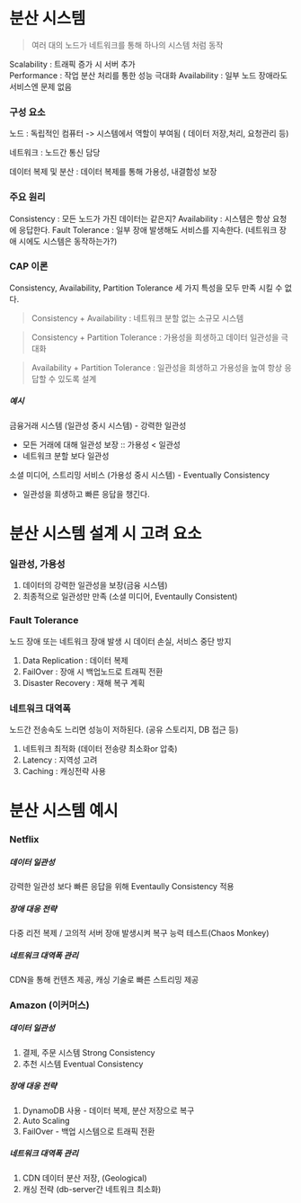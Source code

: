 # 분산 시스템

> 여러 대의 노드가 네트워크를 통해 하나의 시스템 처럼 동작

Scalability : 트래픽 증가 시 서버 추가  
Performance : 작업 분산 처리를 통한 성능 극대화
Availability : 일부 노드 장애라도 서비스엔 문제 없음

### 구성 요소

노드 : 독립적인 컴퓨터 -> 시스템에서 역할이 부여됨 ( 데이터 저장,처리, 요청관리 등)

네트워크 : 노드간 통신 담당

데이터 복제 및 분산 : 데이터 복제를 통해 가용성, 내결함성 보장

### 주요 원리

Consistency : 모든 노드가 가진 데이터는 같은지?
Availability : 시스템은 항상 요청에 응답한다.
Fault Tolerance : 일부 장애 발생해도 서비스를 지속한다. (네트워크 장애 시에도 시스템은 동작하는가?)

### CAP 이론

Consistency, Availability, Partition Tolerance 세 가지 특성을 모두 만족 시킬 수 없다.

> Consistency + Availability : 네트워크 분할 없는 소규모 시스템

> Consistency + Partition Tolerance : 가용성을 희생하고 데이터 일관성을 극대화

> Availability + Partition Tolerance : 일관성을 희생하고 가용성을 높여 항상 응답할 수 있도록 설계

##### 예시

금융거래 시스템 (일관성 중시 시스템) - 강력한 일관성

- 모든 거래에 대해 일관성 보장 :: 가용성 < 일관성
- 네트워크 분할 보다 일관성

소셜 미디어, 스트리밍 서비스 (가용성 중시 시스템) - Eventually Consistency

- 일관성을 희생하고 빠른 응답을 챙긴다.

# 분산 시스템 설계 시 고려 요소

### 일관성, 가용성

1. 데이터의 강력한 일관성을 보장(금융 시스템)
2. 최종적으로 일관성만 만족 (소셜 미디어, Eventaully Consistent)

### Fault Tolerance

노드 장애 또는 네트워크 장애 발생 시 데이터 손실, 서비스 중단 방지

1. Data Replication : 데이터 복제
2. FailOver : 장애 시 백업노드로 트래픽 전환
3. Disaster Recovery : 재해 복구 계획

### 네트워크 대역폭

노드간 전송속도 느리면 성능이 저하된다. (공유 스토리지, DB 접근 등)

1. 네트워크 최적화 (데이터 전송량 최소화or 압축)
2. Latency : 지역성 고려
3. Caching : 캐싱전략 사용

# 분산 시스템 예시

### Netflix

##### 데이터 일관성

강력한 일관성 보다 빠른 응답을 위해 Eventaully Consistency 적용

##### 장애 대응 전략

다중 리전 복제 / 고의적 서버 장애 발생시켜 복구 능력 테스트(Chaos Monkey)

##### 네트워크 대역폭 관리

CDN을 통해 컨텐츠 제공, 캐싱 기술로 빠른 스트리밍 제공

### Amazon (이커머스)

##### 데이터 일관성

1. 결제, 주문 시스템 Strong Consistency
2. 추천 시스템 Eventual Consistency

##### 장애 대응 전략

1. DynamoDB 사용 - 데이터 복제, 분산 저장으로 복구
2. Auto Scaling
3. FailOver - 백업 시스템으로 트래픽 전환

##### 네트워크 대역폭 관리

1. CDN 데이터 분산 저장, (Geological)
2. 캐싱 전략 (db-server간 네트워크 최소화)
